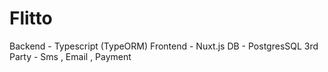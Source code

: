 # Flitto
Backend - Typescript (TypeORM)
Frontend - Nuxt.js 
DB - PostgresSQL
3rd Party - Sms , Email , Payment
